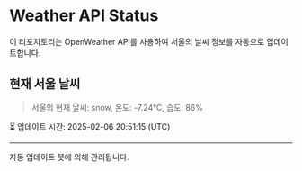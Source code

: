 
# Weather API Status

이 리포지토리는 OpenWeather API를 사용하여 서울의 날씨 정보를 자동으로 업데이트합니다.

## 현재 서울 날씨
> 서울의 현재 날씨: snow, 온도: -7.24°C, 습도: 86%

⏳ 업데이트 시간: 2025-02-06 20:51:15 (UTC)

---
자동 업데이트 봇에 의해 관리됩니다.
